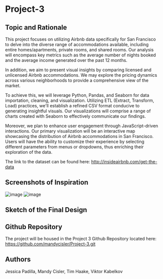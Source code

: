 # Project-3
## Topic and Rationale
This project focuses on utilizing Airbnb data specifically for San Francisco to delve into the diverse range of accommodations available, including entire homes/apartments, private rooms, and shared rooms. Our analysis will encompass key metrics such as the average number of nights booked and the average income generated over the past 12 months.

In addition, we aim to present visual insights by comparing licensed and unlicensed Airbnb accommodations. We may explore the pricing dynamics across various neighborhoods to provide a comprehensive view of the market.

To achieve this, we will leverage Python, Pandas, and Seaborn for data importation, cleaning, and visualization. Utilizing ETL (Extract, Transform, Load) practices, we'll establish a refined CSV format conducive to generating insightful visuals. Our visualizations will comprise a range of charts created with Seaborn to effectively communicate our findings.

Moreover, we plan to enhance user engagement through JavaScript-driven interactions. Our primary visualization will be an interactive map showcasing the distribution of Airbnb accommodations in San Francisco. Users will have the ability to customize their experience by selecting different parameters from menus or dropdowns, thus enriching their exploration of the data.

The link to the dataset can be found here: http://insideairbnb.com/get-the-data 



## Screenshots of Inspiration
![image](https://github.com/mandycisler/Project-3/assets/143036776/4040408a-f5df-4cf0-b70d-c063a2b9b702)
![image](https://github.com/mandycisler/Project-3/assets/98859030/71cd06f5-d495-4c82-90a3-4676824cdfaf)


## Sketch of the Final Design

## Github Repository
The project will be housed in the Project 3 Github Repository located here: https://github.com/mandycisler/Project-3.git 

## Authors
Jessica Padilla, Mandy Cisler, Tim Haake, Viktor Kabelkov

